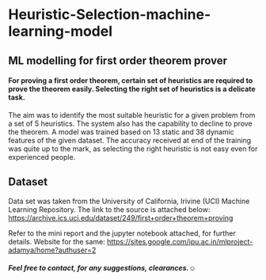 # Heuristic-Selection-machine-learning-model
## ML modelling for first order theorem prover

#### For proving a first order theorem, certain set of heuristics are required to prove the theorem easily. Selecting the right set of heuristics is a delicate task. 
The aim was to identify the most suitable heuristic for a given problem from a set of 5 heuristics. The system also has the capability to decline to prove the theorem. A model was trained based on 13 static and 38 dynamic features of the given dataset. 
The accuracy received at end of the training was quite up to the mark, as selecting the right heuristic is not easy even for experienced people.


## Dataset
Data set was taken from the University of California, Irivine (UCI) Machine Learning Repository. The link to the source is attached below:
https://archive.ics.uci.edu/dataset/249/first+order+theorem+proving

Refer to the mini report and the jupyter notebook attached, for further details.
Website for the same: https://sites.google.com/ipu.ac.in/mlproject-adamya/home?authuser=2
##### Feel free to contact, for any suggestions, clearances.☺️
